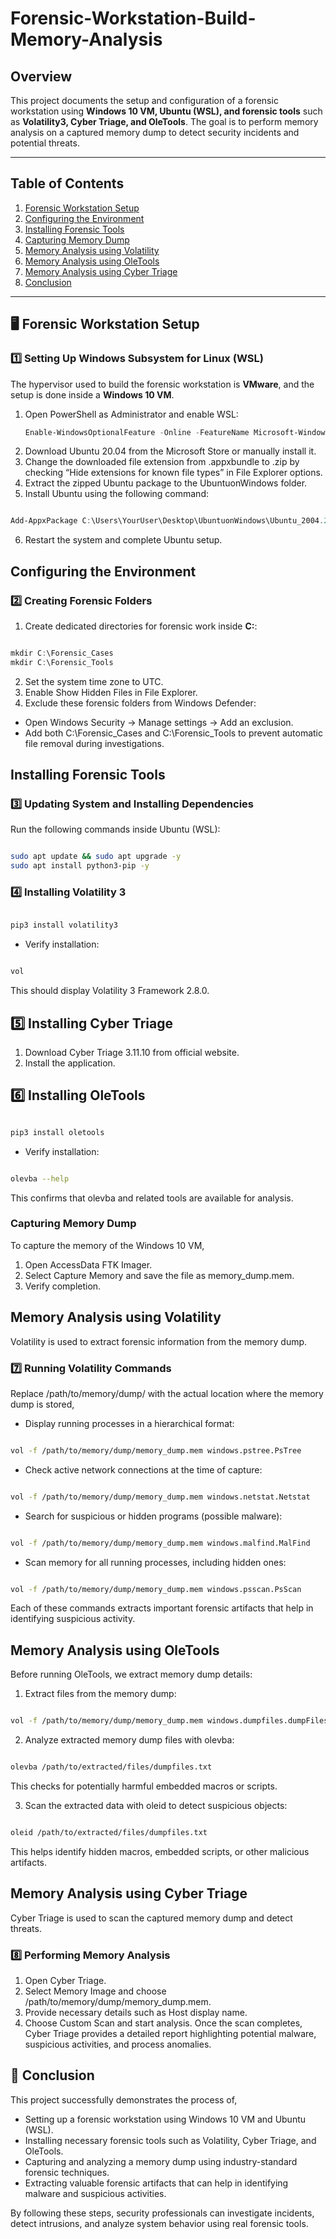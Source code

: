 # Forensic-Workstation-Build-Memory-Analysis

## **Overview**
This project documents the setup and configuration of a forensic workstation using **Windows 10 VM, Ubuntu (WSL), and forensic tools** such as **Volatility3, Cyber Triage, and OleTools**. The goal is to perform memory analysis on a captured memory dump to detect security incidents and potential threats.

---

## **Table of Contents**
1. [Forensic Workstation Setup](#-forensic-workstation-setup)
2. [Configuring the Environment](#-configuring-the-environment)
3. [Installing Forensic Tools](#-installing-forensic-tools)
4. [Capturing Memory Dump](#-capturing-memory-dump)
5. [Memory Analysis using Volatility](#-memory-analysis-using-volatility)
6. [Memory Analysis using OleTools](#-memory-analysis-using-oletools)
7. [Memory Analysis using Cyber Triage](#-memory-analysis-using-cyber-triage)
8. [Conclusion](#-conclusion)

---

## **🖥️ Forensic Workstation Setup**
### **1️⃣ Setting Up Windows Subsystem for Linux (WSL)**
The hypervisor used to build the forensic workstation is **VMware**, and the setup is done inside a **Windows 10 VM**.

1. Open PowerShell as Administrator and enable WSL:
   ```powershell
   Enable-WindowsOptionalFeature -Online -FeatureName Microsoft-Windows-Subsystem-Linux
   ```
2. Download Ubuntu 20.04 from the Microsoft Store or manually install it.
3. Change the downloaded file extension from .appxbundle to .zip by checking “Hide extensions for known file types” in File Explorer options.
4. Extract the zipped Ubuntu package to the UbuntuonWindows folder.
5. Install Ubuntu using the following command:
```powershell

Add-AppxPackage C:\Users\YourUser\Desktop\UbuntuonWindows\Ubuntu_2004.2021.825.0_x64.appx
```
6. Restart the system and complete Ubuntu setup.

## **Configuring the Environment**
### **2️⃣ Creating Forensic Folders**
1. Create dedicated directories for forensic work inside **C:**:
```powershell

mkdir C:\Forensic_Cases
mkdir C:\Forensic_Tools
```
2. Set the system time zone to UTC.
3. Enable Show Hidden Files in File Explorer.
4. Exclude these forensic folders from Windows Defender:
  - Open Windows Security → Manage settings → Add an exclusion.
  - Add both C:\Forensic_Cases and C:\Forensic_Tools to prevent automatic file removal during investigations.
    
## **Installing Forensic Tools**
### **3️⃣ Updating System and Installing Dependencies**
Run the following commands inside Ubuntu (WSL):

```bash

sudo apt update && sudo apt upgrade -y
sudo apt install python3-pip -y
```
### **4️⃣ Installing Volatility 3**
```bash

pip3 install volatility3
```
- Verify installation:

```bash

vol
```
This should display Volatility 3 Framework 2.8.0.

## **5️⃣ Installing Cyber Triage**
1. Download Cyber Triage 3.11.10 from official website.
2. Install the application.
   
## **6️⃣ Installing OleTools**
```bash

pip3 install oletools
```
- Verify installation:

```bash

olevba --help
```
This confirms that olevba and related tools are available for analysis.

### **Capturing Memory Dump**
To capture the memory of the Windows 10 VM,

1. Open AccessData FTK Imager.
2. Select Capture Memory and save the file as memory_dump.mem.
3. Verify completion.
   
## **Memory Analysis using Volatility**
Volatility is used to extract forensic information from the memory dump.

### **7️⃣ Running Volatility Commands**
Replace /path/to/memory/dump/ with the actual location where the memory dump is stored,
- Display running processes in a hierarchical format:
```bash

vol -f /path/to/memory/dump/memory_dump.mem windows.pstree.PsTree
```
- Check active network connections at the time of capture:
```bash

vol -f /path/to/memory/dump/memory_dump.mem windows.netstat.Netstat
```
- Search for suspicious or hidden programs (possible malware):
```bash

vol -f /path/to/memory/dump/memory_dump.mem windows.malfind.MalFind
```
- Scan memory for all running processes, including hidden ones:
```bash

vol -f /path/to/memory/dump/memory_dump.mem windows.psscan.PsScan
```
Each of these commands extracts important forensic artifacts that help in identifying suspicious activity.

## **Memory Analysis using OleTools**
Before running OleTools, we extract memory dump details:

1. Extract files from the memory dump:
```bash

vol -f /path/to/memory/dump/memory_dump.mem windows.dumpfiles.dumpFiles > /path/to/extracted/files/dumpfiles.txt
```
2. Analyze extracted memory dump files with olevba:
```bash

olevba /path/to/extracted/files/dumpfiles.txt
```
This checks for potentially harmful embedded macros or scripts.

3. Scan the extracted data with oleid to detect suspicious objects:
```bash

oleid /path/to/extracted/files/dumpfiles.txt

```
This helps identify hidden macros, embedded scripts, or other malicious artifacts.

## **Memory Analysis using Cyber Triage**
Cyber Triage is used to scan the captured memory dump and detect threats.

### **8️⃣ Performing Memory Analysis**
1. Open Cyber Triage.
2. Select Memory Image and choose /path/to/memory/dump/memory_dump.mem.
3. Provide necessary details such as Host display name.
4. Choose Custom Scan and start analysis.
Once the scan completes, Cyber Triage provides a detailed report highlighting potential malware, suspicious activities, and process anomalies.

## **🎯 Conclusion**
This project successfully demonstrates the process of,

- Setting up a forensic workstation using Windows 10 VM and Ubuntu (WSL).
- Installing necessary forensic tools such as Volatility, Cyber Triage, and OleTools.
- Capturing and analyzing a memory dump using industry-standard forensic techniques.
- Extracting valuable forensic artifacts that can help in identifying malware and suspicious activities.
  
By following these steps, security professionals can investigate incidents, detect intrusions, and analyze system behavior using real forensic tools.
